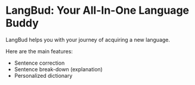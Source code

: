 # LangBud: Your All-In-One Language Buddy

LangBud helps you with your journey of acquiring a new language.

Here are the main features:

- Sentence correction
- Sentence break-down (explanation)
- Personalized dictionary